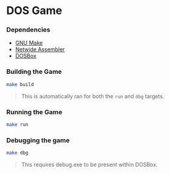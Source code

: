 # DOS Game

### Dependencies
- [GNU Make](https://www.gnu.org/software/make/)
- [Netwide Assembler](https://nasm.us/)
- [DOSBox](https://www.dosbox.com/)

### Building the Game
```sh
make build
```
> This is automatically ran for both the `run` and `dbg` targets.

### Running the Game
```sh
make run
```

### Debugging the game
```sh
make dbg
```
> This requires debug.exe to be present within DOSBox.
